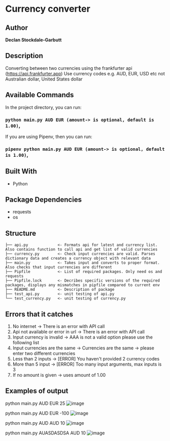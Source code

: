 # Currency converter

## Author

**Declan Stockdale-Garbutt**

## Description
Converting between two currencies using the frankfurter api (https://api.frankfurter.app)
Use currency codes e.g. AUD, EUR, USD etc not Australian dollar, United States dollar 

## Available Commands

In the project directory, you can run: 

### `python main.py AUD EUR (amount-> is optional, default is 1.00)`,

If you are using Pipenv, then you can run:

### `pipenv python main.py AUD EUR (amount-> is optional, default is 1.00)`,

## Built With

- Python

## Package Dependencies

- requests
- os

## Structure

    ├── api.py             <- Formats api for latest and currency list. Also contains function to call api and get list of valid currencies
    ├── currency.py        <- Check input currencies are valid. Parses dictionary data and creates a currency object with relevant data
    ├── main.py            <- Takes input and converts to proper format. Also checks that input currencies are different 
    ├── Pipfile            <- List of required packages. Only need os and requests
    ├── Pipfile.lock       <- Decribes specific versions of the required packages, displays any mismatches in pipfile compared to current env
    ├── README.md          <- Description of package
    ├── test_api.py        <- unit testing of api.py
    └── test_currency.py   <- unit testing of currency.py


## Errors that it catches
1. No internet 			     -> There is an error with API call
2. Api not available or error in url -> There is an error with API call
3. Input currency is invalid	     -> AAA is not a valid option please use the following list
4. Input currencies are the same     -> Currencies are the same -> please enter two different currencies
5. Less than 2 inputs 		     -> [ERROR] You haven't provided 2 currency codes
6. More than 5 input		     -> [ERROR] Too many input arguments, max inputs is 3
7. If no amount is given	     -> uses amount of 1.00

## Examples of output

python main.py AUD EUR 25
![image](https://user-images.githubusercontent.com/53500810/206885579-80c4f18d-b351-49cf-98fe-2ba144b39958.png)

python main.py AUD EUR -100
![image](https://user-images.githubusercontent.com/53500810/206885603-bb72e698-4473-4f4a-89ae-72f857e781ea.png)

python main.py AUD AUD 10
![image](https://user-images.githubusercontent.com/53500810/206885622-93f1e97f-29a4-45a9-997c-395d487fca01.png)

python main.py AUASDASDSA AUD 10
![image](https://user-images.githubusercontent.com/53500810/206885640-8afa8d35-6d97-42f1-9cd8-12a3a08b8303.png)




